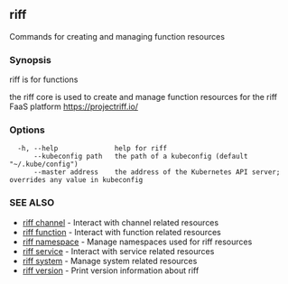 ## riff

Commands for creating and managing function resources

### Synopsis

riff is for functions

the riff core is used to create and manage function resources for the riff FaaS platform https://projectriff.io/

### Options

```
  -h, --help              help for riff
      --kubeconfig path   the path of a kubeconfig (default "~/.kube/config")
      --master address    the address of the Kubernetes API server; overrides any value in kubeconfig
```

### SEE ALSO

* [riff channel](riff_channel.md)	 - Interact with channel related resources
* [riff function](riff_function.md)	 - Interact with function related resources
* [riff namespace](riff_namespace.md)	 - Manage namespaces used for riff resources
* [riff service](riff_service.md)	 - Interact with service related resources
* [riff system](riff_system.md)	 - Manage system related resources
* [riff version](riff_version.md)	 - Print version information about riff
